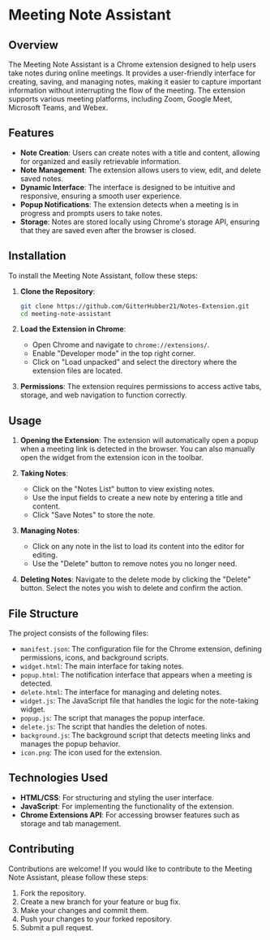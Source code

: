 # Meeting Note Assistant

## Overview

The Meeting Note Assistant is a Chrome extension designed to help users take notes during online meetings. It provides a user-friendly interface for creating, saving, and managing notes, making it easier to capture important information without interrupting the flow of the meeting. The extension supports various meeting platforms, including Zoom, Google Meet, Microsoft Teams, and Webex.

## Features

- **Note Creation**: Users can create notes with a title and content, allowing for organized and easily retrievable information.
- **Note Management**: The extension allows users to view, edit, and delete saved notes.
- **Dynamic Interface**: The interface is designed to be intuitive and responsive, ensuring a smooth user experience.
- **Popup Notifications**: The extension detects when a meeting is in progress and prompts users to take notes.
- **Storage**: Notes are stored locally using Chrome's storage API, ensuring that they are saved even after the browser is closed.

## Installation

To install the Meeting Note Assistant, follow these steps:

1. **Clone the Repository**:
   ```bash
   git clone https://github.com/GitterHubber21/Notes-Extension.git
   cd meeting-note-assistant
   ```

2. **Load the Extension in Chrome**:
   - Open Chrome and navigate to `chrome://extensions/`.
   - Enable "Developer mode" in the top right corner.
   - Click on "Load unpacked" and select the directory where the extension files are located.

3. **Permissions**: The extension requires permissions to access active tabs, storage, and web navigation to function correctly.

## Usage

1. **Opening the Extension**: The extension will automatically open a popup when a meeting link is detected in the browser. You can also manually open the widget from the extension icon in the toolbar.

2. **Taking Notes**:
   - Click on the "Notes List" button to view existing notes.
   - Use the input fields to create a new note by entering a title and content.
   - Click "Save Notes" to store the note.

3. **Managing Notes**:
   - Click on any note in the list to load its content into the editor for editing.
   - Use the "Delete" button to remove notes you no longer need.

4. **Deleting Notes**: Navigate to the delete mode by clicking the "Delete" button. Select the notes you wish to delete and confirm the action.

## File Structure

The project consists of the following files:

- `manifest.json`: The configuration file for the Chrome extension, defining permissions, icons, and background scripts.
- `widget.html`: The main interface for taking notes.
- `popup.html`: The notification interface that appears when a meeting is detected.
- `delete.html`: The interface for managing and deleting notes.
- `widget.js`: The JavaScript file that handles the logic for the note-taking widget.
- `popup.js`: The script that manages the popup interface.
- `delete.js`: The script that handles the deletion of notes.
- `background.js`: The background script that detects meeting links and manages the popup behavior.
- `icon.png`: The icon used for the extension.

## Technologies Used

- **HTML/CSS**: For structuring and styling the user interface.
- **JavaScript**: For implementing the functionality of the extension.
- **Chrome Extensions API**: For accessing browser features such as storage and tab management.

## Contributing

Contributions are welcome! If you would like to contribute to the Meeting Note Assistant, please follow these steps:

1. Fork the repository.
2. Create a new branch for your feature or bug fix.
3. Make your changes and commit them.
4. Push your changes to your forked repository.
5. Submit a pull request.


